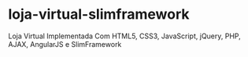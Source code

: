 # loja-virtual-slimframework
Loja Virtual Implementada Com HTML5, CSS3, JavaScript, jQuery, PHP, AJAX, AngularJS e SlimFramework
